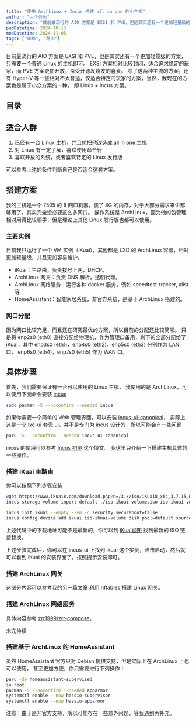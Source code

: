 ```yaml
---
title: "使用 ArchLinux + Incus 搭建 all in one 的小主机"
author: "六个骨头"
description: "目前最流行的 AIO 方案是 EXSI 和 PVE，但是其实还有一个更加轻量级的方案，只需要一个普通 Linux 的主机即可"
pubDatetime: 2024-10-13
modDatetime: 2024-11-05
tags: ["网络", "路由"]
---
```


目前最流行的 AIO 方案是 EXSI 和 PVE，但是其实还有一个更加轻量级的方案，只需要一个普通 Linux 的主机即可。
EXSI 方案相对比较封闭，适合追求稳定的玩家，而 PVE 方案更加开放，深受开源发烧友的喜爱。
除了这两种主流的方案，还有 Hyper-V 等一些相对不太普适，仅适合特定的玩家的方案，当然，我现在的方案也是属于小众方案的一种，
即 Linux + Incus 方案。

## 目录

## 适合人群

1. 已经有一台 Linux 主机，并且想把他改造成 all in one 主机
2. 对 Linux 有一定了解，喜欢使用命令行
3. 喜欢开放的系统，或者喜欢特定的 Linux 发行版

可以参考上述的条件判断自己是否适合这套方案。

## 搭建方案

我的主机是一个 7505 的 6 网口机器，装了 8G 的内存，对于大部分需求来讲都够用了，其实完全没必要这么多网口。
操作系统是 ArchLinux，因为他的包管理相对用得比较顺手，但是理论上其他 Linux 发行版也都可以使用。

### 主要实例

目前我只运行了一个 VM 实例（iKuai），其他都是 LXD 的 ArchLinux 容器，相对更加轻量级，并且更加容易维护。

- iKuai：主路由，负责拨号上网，DHCP。
- ArchLinux 网关：负责 DNS 解析，透明代理。
- ArchLinux 网络服务：运行各种 docker 服务，例如 speedtest-tracker, alist 等
- HomeAssistant：智能家居系统，非官方系统，是基于 ArchLinux 搭建的。

### 网口分配

因为网口比较充足，而且还在研究最优的方案，所以目前的分配还比较简陋。
只是将 enp2s0 (eth0) 直接分配给物理机，作为管理口备用，剩下的全部分配给了 iKuai，其中
enp3s0 (eth1)，enp4s0 (eth2)，enp5s0 (eth3) 分别作为 LAN 口，
enp6s0 (eth4)，enp7s0 (eth5) 作为 WAN 口。

<!-- TODO: 直通一些其他设备 -->

## 具体步骤

<!-- TODO: 增加一些介绍安装系统的文章 -->

首先，我们需要保证有一台可以使用的 Linux 主机，
我使用的是 ArchLinux，可以使用下面命令安装 [incus](https://github.com/lxc/incus)

```bash
sudo pacman -S --noconfirm --needed incus
```

如果你需要一个简单的 Web 管理界面，可以安装 [incus-ui-canonical](https://github.com/KosmX/incus-ui-canonical-arch)，
实际上这是一个 lxc-ui 套壳 ui，并不是专门为 incus 设计的，所以可能会有一些问题

```bash
paru -S --noconfirm --needed incus-ui-canonical
```

incus 的使用可以参考 [Incus 初见](https://silverl.me/posts/hello-incus/) 这个博文。
我这里只介绍一下搭建主机具体的一些操作。

### 搭建 iKuai 主路由

你可以按照下列步骤安装

```bash
wget https://www.ikuai8.com/download.php?n=/3.x/iso/iKuai8_x64_3.7.15_Build202409251708.iso -O iso-ikuai-volume.iso
incus storage volume import default ./iso-ikuai-volume.iso iso-ikuai-volume --type=iso

incus init ikuai --empty --vm -c security.secureboot=false
incus config device add ikuai iso-ikuai-volume disk pool=default source=iso-ikuai-volume boot.priority=1
```

上述代码中的下载地址可能不是最新的，你可以到 [iKuai官网](https://www.ikuai8.com/component/download) 找到最新的 ISO 链接替换。

上述步骤完成后，你可以在 incus-ui 上找到 ikuai 这个实例，点击启动，然后就可以看到 iKuai 的安装界面了，按照提示安装即可。

### 搭建 ArchLinux 网关

这部分内容可以参考我的另一篇文章 [利用 nftables 搭建 Linux 网关](../linux-gateway)。

### 搭建 ArchLinux 网络服务

具体内容参考 [zrr1999/zrr-compose](https://github.com/zrr1999/zrr-compose)。

未完待续

<!-- TODO: 补充内容 -->

### 搭建基于 ArchLinux 的 HomeAssistant

虽然 HomeAssistant 官方只对 Debian 提供支持，但是实际上在 ArchLinux 上也可以使用，
甚至更加方便，你只需要进行下列操作：

```bash
paru -Sy homeassistant-supervised
su root
pacman -S --noconfirm --needed apparmor
systemctl enable --now hassio-supervisor
systemctl enable --now hassio-apparmor
```

注意：由于是非官方支持，所以可能存在一些意外问题，等我遇到再补充。
